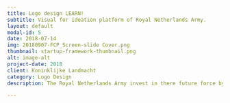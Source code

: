 ```yaml
---
title: Logo design LEARN!
subtitle: Visual for ideation platform of Royal Netherlands Army.
layout: default
modal-id: 5
date: 2018-07-14
img: 20180907-FCP_Screen-slide Cover.png
thumbnail: startup-framework-thumbnail.png
alt: image-alt
project-date: 2018
client: Koninklijke Landmacht
category: Logo Design
description: The Royal Netherlands Army invest in there future force by improving the innovation capabilities. Different Concept Development & Experimentation projects contribute to a short cyclical innovation proces. To support the projects exposure I designed different brands and logo's.  LEARN! is an open platform where ideas and solutions for educational innovations in the Army. Different brands where developed and in the end an other is choosen by the projectteam. 

---
```

